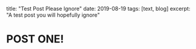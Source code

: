 title: "Test Post Please Ignore"
date: 2019-08-19
tags: [text, blog]
excerpt: "A test post you will hopefully ignore"

# POST ONE!
